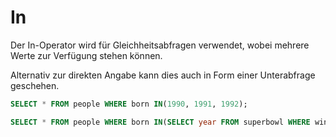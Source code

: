 # In

Der In-Operator wird für Gleichheitsabfragen verwendet, wobei mehrere Werte zur Verfügung stehen können.

Alternativ zur direkten Angabe kann dies auch in Form einer Unterabfrage geschehen.

```SQL
SELECT * FROM people WHERE born IN(1990, 1991, 1992);

SELECT * FROM people WHERE born IN(SELECT year FROM superbowl WHERE winner="New England Patriots");
```
